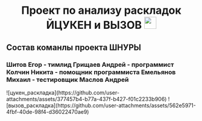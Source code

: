 <h1 align="center">Проект по анализу раскладок ЙЦУКЕН и ВЫЗОВ<a href="https://daniilshat.ru/" target="_blank"></a> 
<img src="https://github.com/blackcater/blackcater/raw/main/images/Hi.gif" height="32"/></h1>
<h2>Состав команлы проекта ШНУРЫ</h2>
<h3>Шитов Егор - тимлид
Грищаев Андрей - программист
Колчин Никита - помощник программиста
Емельянов Михаил - тестировщик
Маслов Андрей</h3>
![цукен_раскладка](https://github.com/user-attachments/assets/377457b4-b77a-437f-b427-f01c2233b906)
![вызов_раскладка](https://github.com/user-attachments/assets/562e5971-4fbf-40de-98f4-d36022470ae9)
